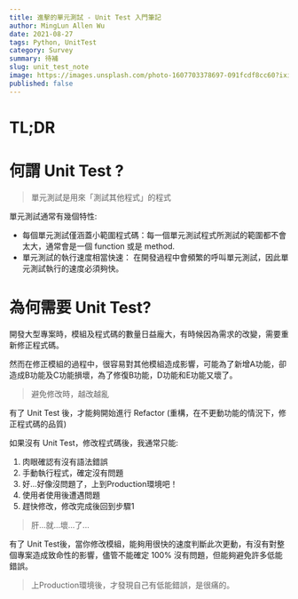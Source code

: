 ```yaml
---
title: 進擊的單元測試 - Unit Test 入門筆記
author: MingLun Allen Wu
date: 2021-08-27
tags: Python, UnitTest
category: Survey
summary: 待補
slug: unit_test_note
image: https://images.unsplash.com/photo-1607703378697-091fcdf8cc60?ixid=MnwxMjA3fDB8MHxwaG90by1wYWdlfHx8fGVufDB8fHx8&ixlib=rb-1.2.1&auto=format&fit=crop&w=1350&q=80
published: false
---
```


# TL;DR

# 何謂 Unit Test ?

> 單元測試是用來「測試其他程式」的程式

單元測試通常有幾個特性:

+ 每個單元測試僅涵蓋小範圍程式碼：每一個單元測試程式所測試的範圍都不會太大，通常會是一個 function 或是 method.
+ 單元測試的執行速度相當快速： 在開發過程中會頻繁的呼叫單元測試，因此單元測試執行的速度必須夠快。

# 為何需要 Unit Test?

開發大型專案時，模組及程式碼的數量日益龐大，有時候因為需求的改變，需要重新修正程式碼。

然而在修正模組的過程中，很容易對其他模組造成影響，可能為了新增A功能，卻造成B功能及C功能損壞，為了修復B功能，D功能和E功能又壞了。

> 避免修改時，越改越亂

有了 Unit Test 後，才能夠開始進行 Refactor (重構，在不更動功能的情況下，修正程式碼的品質)

如果沒有 Unit Test，修改程式碼後，我通常只能: 

1. 肉眼確認有沒有語法錯誤
2. 手動執行程式，確定沒有問題
3. 好...好像沒問題了，上到Production環境吧！
4. 使用者使用後遭遇問題
5. 趕快修改，修改完成後回到步驟1

> 肝...就...壞...了...

有了 Unit Test後，當你修改模組，能夠用很快的速度判斷此次更動，有沒有對整個專案造成致命性的影響，儘管不能確定 100% 沒有問題，但能夠避免許多低能錯誤。

> 上Production環境後，才發現自己有低能錯誤，是很痛的。





